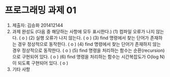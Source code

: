 ﻿# 프로그래밍 과제 01

1. 제출자:   김승화 201412144
2. 과제 완성도 (다음 중 해당하는 사항에 모두 표시한다.)
	(1) 컴파일 오류가 나지 않는다. (  o  )
	(2) 실행 오류가 나지 않는다. (  o  )
	(3) find 명령에서 찾는 단어가 존재하는 경우 정상적으로 동작한다. (   o  )
	(4) find 명령에서 찾는 단어가 존재하지 않는 경우 정상적으로 동작한다. ( o   )
	(5) find 명령을 처리하는 함수는 순환(recursion)으로 구현되어 있다. (  o   )
	(6) find 명령을 처리하는 함수는 시간복잡도가 O(log N)이 되도록 구현되어 있다.  (   o  )
3. 기타 사항 


